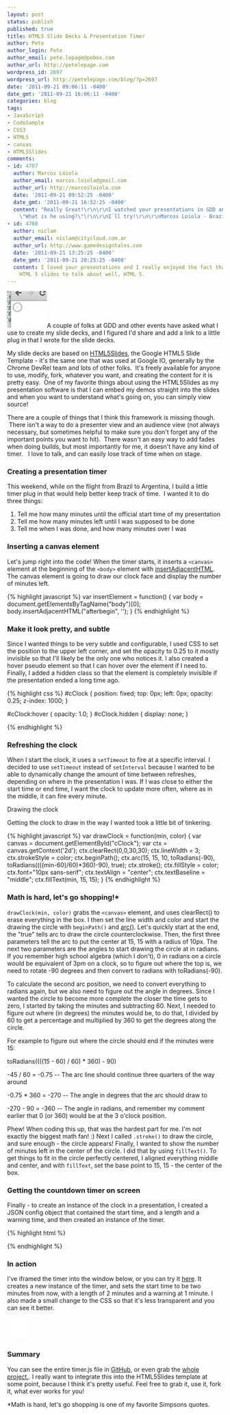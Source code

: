 ```yaml
---
layout: post
status: publish
published: true
title: HTML5 Slide Decks & Presentation Timer
author: Pete
author_login: Pete
author_email: pete.lepage@pobox.com
author_url: http://petelepage.com
wordpress_id: 2697
wordpress_url: http://petelepage.com/blog/?p=2697
date: '2011-09-21 09:06:11 -0400'
date_gmt: '2011-09-21 16:06:11 -0400'
categories: blog
tags:
- JavaScript
- CodeSample
- CSS3
- HTML5
- canvas
- HTML5Slides
comments:
- id: 4707
  author: Marcos Loiola
  author_email: marcos.loiola@gmail.com
  author_url: http://marcosloiola.com
  date: '2011-09-21 09:52:25 -0400'
  date_gmt: '2011-09-21 16:52:25 -0400'
  content: "Really Great!\r\n\r\nI watched your presentations in GDD and I asked myself
    \"What is he using?\"\r\n\r\nI´ll try!\r\n\r\nMarcos Loiola - Brazil"
- id: 4708
  author: niclam
  author_email: niclam@citycloud.com.ar
  author_url: http://www.gamedesigntales.com
  date: '2011-09-21 13:25:25 -0400'
  date_gmt: '2011-09-21 20:25:25 -0400'
  content: I loved your presentations and I really enjoyed the fact that you used
    HTML 5 slides to talk about well, HTML 5.
---
```

[![Countdown Timer For Presentations](/assets/timer.png "Presentation Timer")](/assets/timer.png)A couple of folks at GDD and other events have asked what I use to create my slide decks, and I figured I'd share and add a link to a little plug in that I wrote for the slide decks.

My slide decks are based on [HTML5Slides](http://code.google.com/p/html5slides/), the Google HTML5 Slide Template - it's the same one that was used at Google IO, generally by the Chrome DevRel team and lots of other folks.  It's freely available for anyone to use, modify, fork, whatever you want, and creating the content for it is pretty easy.  One of my favorite things about using the HTML5Slides as my presentation software is that I can embed my demos straight into the slides and when you want to understand what's going on, you can simply view source!

There are a couple of things that I think this framework is missing though.  There isn't a way to do a presenter view and an audience view (not always necessary, but sometimes helpful to make sure you don't forget any of the important points you want to hit).  There wasn't an easy way to add fades when doing builds, but most importantly for me, it doesn't have any kind of timer.   I love to talk, and can easily lose track of time when on stage.

### Creating a presentation timer

This weekend, while on the flight from Brazil to Argentina, I build a little timer plug in that would help better keep track of time.  I wanted it to do three things:

1.  Tell me how many minutes until the official start time of my presentation
2.  Tell me how many minutes left until I was supposed to be done
3.  Tell me when I was done, and how many minutes over I was

### Inserting a canvas element

Let's jump right into the code! When the timer starts, it inserts a `<canvas>` element at the beginning of the `<body>` element with [insertAdjacentHTML](http://mzl.la/r5FuiJ).  The canvas element is going to draw our clock face and display the number of minutes left.

{% highlight javascript %}
var insertElement = function() {
  var body = document.getElementsByTagName("body")[0];
  body.insertAdjacentHTML("afterbegin",
    '<canvas id="cClock" width="30" height="30"></canvas>');
}
{% endhighlight %}

### Make it look pretty, and subtle

Since I wanted things to be very subtle and configurable, I used CSS to set the position to the upper left corner, and set the opacity to 0.25 to it mostly invisible so that I'll likely be the only one who notices it.  I also created a hover pseudo element so that I can hover over the element if I need to.  Finally, I added a hidden class so that the element is completely invisible if the presentation ended a long time ago.

{% highlight css %}
#cClock {
  position: fixed;
  top: 0px;
  left: 0px;
  opacity: 0.25;
  z-index: 1000;
}

#cClock:hover { opacity: 1.0; }
#cClock.hidden { display: none; }

{% endhighlight %}

### Refreshing the clock

When I start the clock, it uses a `setTimeout` to fire at a specific interval.  I decided to use `setTimeout` instead of `setInterval` because I wanted to be able to dynamically change the amount of time between refreshes, depending on where in the presentation I was.  If I was close to either the start time or end time, I want the clock to update more often, where as in the middle, it can fire every minute.

Drawing the clock

Getting the clock to draw in the way I wanted took a little bit of tinkering.

{% highlight javascript %}
  var drawClock = function(min, color) {
    var canvas = document.getElementById(&quot;cClock&quot;);
    var ctx = canvas.getContext('2d');
    ctx.clearRect(0,0,30,30);
    ctx.lineWidth = 3;
    ctx.strokeStyle = color;
    ctx.beginPath();
    ctx.arc(15, 15, 10, toRadians(-90), toRadians((((min-60)/60)*360)-90), true);
    ctx.stroke();
    ctx.fillStyle = color;
    ctx.font="10px sans-serif";
    ctx.textAlign = "center";
    ctx.textBaseline = "middle";
    ctx.fillText(min, 15, 15);
  }
{% endhighlight %}

### Math is hard, let's go shopping!*

`drawClock(min, color)` grabs the `<canvas>` element, and uses clearRect() to erase everything in the box.  I then set the line width and color and start the drawing the circle with `beginPath()` and [arc()](http://mzl.la/nRiHGl).  Let's quickly start at the end, the "true" tells arc to draw the circle counterclockwise.  Then, the first three parameters tell the arc to put the center at 15, 15 with a radius of 10px.  The next two parameters are the angles to start drawing the circle at in radians.  If you remember high school algebra (which I don't), 0 in radians on a circle would be equivalent of 3pm on a clock, so to figure out where the top is, we need to rotate -90 degrees and then convert to radians with toRadians(-90).

To calculate the second arc position, we need to convert everything to radians again, but we also need to figure out the angle in degrees.  Since I wanted the circle to become more complete the closer the time gets to zero, I started by taking the minutes and subtracting 60.  Next, I needed to figure out where (in degrees) the minutes would be, to do that, I divided by 60 to get a percentage and multiplied by 360 to get the degrees along the circle.

For example to figure out where the circle should end if the minutes were 15:

toRadians((((15 - 60) / 60) * 360) - 90)

-45 / 60 = -0.75 -- The arc line should continue three quarters of the way around

-0.75 * 360 = -270 -- The angle in degrees that the arc should draw to

-270 - 90 = -360 -- The angle in radians, and remember my comment earlier that 0 (or 360) would be at the 3 o'clock position.

Phew! When coding this up, that was the hardest part for me.  I'm not exactly the biggest math fan! :)  Next I called `.stroke()` to draw the circle, and sure enough - the circle appears!  Finally, I wanted to show the number of minutes left in the center of the circle.  I did that by using `fillText()`.  To get things to fit in the circle perfectly centered, I aligned everything middle and center, and with `fillText`, set the base point to 15, 15 - the center of the box.

### Getting the countdown timer on screen

Finally - to create an instance of the clock in a presentation, I created a JSON config object that contained the start time, and a length and a warning time, and then created an instance of the timer.

{% highlight html %}
<script type="text/javascript" src="js/timer.js"></script>
<script type="text/javascript">
  window.timerConfig = window.timerConfig || {
    settings : {
      date: new Date('Sept 19 2011 16:30'),
      minutes: 45,
      warnAt: 10
    }
  };
  var t = PresentationTimer();
  t.start();
</script>

{% endhighlight %}

### In action

I've iframed the timer into the window below, or you can try it [here](http://bit.ly/pIUxqH).  It creates a new instance of the timer, and sets the start time to be two minutes from now, with a length of 2 minutes and a warning at 1 minute.  I also made a small change to the CSS so that it's less transparent and you can see it better.

<iframe src="/scratch/presotimer/" style="border: none; width:50px; height: 50px;box-shadow:none;"></iframe>

### Summary

You can see the entire timer.js file in [GitHub](http://bit.ly/qwqDUc), or even grab the [whole project.](http://bit.ly/nifQCq).  I really want to integrate this into the HTML5Slides template at some point, because I think it's pretty useful.  Feel free to grab it, use it, fork it, what ever works for you!

*Math is hard, let's go shopping is one of my favorite Simpsons quotes.
